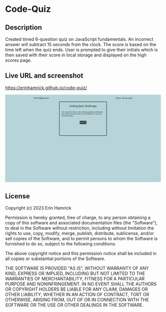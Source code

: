 # Code-Quiz

## Description

Created timed 6-question quiz on JavaScript fundamentals.  An incorrect answer will subtract 15 seconds from the clock. The score is based on the time left when the quiz ends. User is prompted to give their initials which is then saved with their score in local storage and displayed on the high scores page. 

## Live URL and screenshot

https://erinhamrick.github.io/code-quiz/

![Screenshot](./assets/QuizScreenshot.png)


## License

Copyright (c) 2023 Erin Hamrick

Permission is hereby granted, free of charge, to any person obtaining a copy
of this software and associated documentation files (the "Software"), to deal
in the Software without restriction, including without limitation the rights
to use, copy, modify, merge, publish, distribute, sublicense, and/or sell
copies of the Software, and to permit persons to whom the Software is
furnished to do so, subject to the following conditions:

The above copyright notice and this permission notice shall be included in all
copies or substantial portions of the Software.

THE SOFTWARE IS PROVIDED "AS IS", WITHOUT WARRANTY OF ANY KIND, EXPRESS OR
IMPLIED, INCLUDING BUT NOT LIMITED TO THE WARRANTIES OF MERCHANTABILITY,
FITNESS FOR A PARTICULAR PURPOSE AND NONINFRINGEMENT. IN NO EVENT SHALL THE
AUTHORS OR COPYRIGHT HOLDERS BE LIABLE FOR ANY CLAIM, DAMAGES OR OTHER
LIABILITY, WHETHER IN AN ACTION OF CONTRACT, TORT OR OTHERWISE, ARISING FROM,
OUT OF OR IN CONNECTION WITH THE SOFTWARE OR THE USE OR OTHER DEALINGS IN THE
SOFTWARE.

